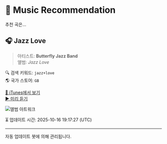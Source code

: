
# 🎵 Music Recommendation

추천 곡은...

## 🎧 Jazz Love  
> 아티스트: **Butterfly Jazz Band**  
> 앨범: _Jazz Love_  

🔍 검색 키워드: `jazz+love`  
🌎 국가 스토어: `GB`

[🔗 iTunes에서 보기](https://music.apple.com/gb/album/jazz-love/1100191560?i=1100192528&uo=4)  
[▶️ 미리 듣기](https://audio-ssl.itunes.apple.com/itunes-assets/AudioPreview125/v4/ed/6c/96/ed6c9656-38ce-f085-759b-0f2076741b9a/mzaf_11814896713032012029.plus.aac.p.m4a)

![앨범 아트워크](https://is1-ssl.mzstatic.com/image/thumb/Music49/v4/c9/2e/e0/c92ee04e-b422-b631-781a-f2013f30e7ef/cover.jpg/100x100bb.jpg)

⏳ 업데이트 시간: 2025-10-16 19:17:27 (UTC)

---
자동 업데이트 봇에 의해 관리됩니다.

